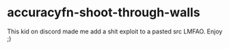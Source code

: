 # accuracyfn-shoot-through-walls
This kid on discord made me add a shit exploit to a pasted src LMFAO. Enjoy ;)
